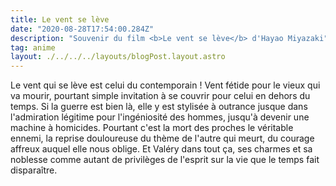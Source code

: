 ```yaml
---
title: Le vent se lève
date: "2020-08-28T17:54:00.284Z"
description: "Souvenir du film <b>Le vent se lève</b> d'Hayao Miyazaki"
tag: anime
layout: ./../../../layouts/blogPost.layout.astro
---
```


Le vent qui se lève est celui du contemporain ! Vent fétide pour le vieux qui va mourir, pourtant simple invitation à se couvrir pour celui en dehors du temps. Si la guerre est bien là, elle y est stylisée à outrance jusque dans l'admiration légitime pour l'ingéniosité des hommes, jusqu'à devenir une machine à homicides. Pourtant c'est la mort des proches le véritable ennemi, la reprise douloureuse du thème de l'autre qui meurt, du courage affreux auquel elle nous oblige. Et Valéry dans tout ça, ses charmes et sa noblesse comme autant de privilèges de l'esprit sur la vie que le temps fait disparaître.
